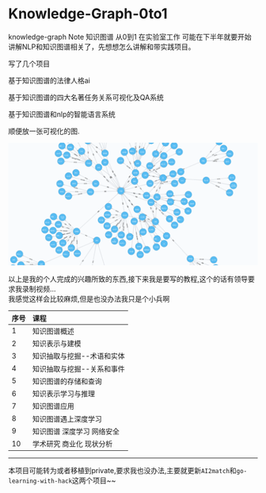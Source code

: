 # Knowledge-Graph-0to1
knowledge-graph Note 知识图谱 从0到1
在实验室工作
可能在下半年就要开始讲解NLP和知识图谱相关了，先想想怎么讲解和带实践项目。

写了几个项目  

基于知识图谱的法律人格ai  

基于知识图谱的四大名著任务关系可视化及QA系统  

基于知识图谱和nlp的智能语言系统  

顺便放一张可视化的图.  

![](1-1.png)  

以上是我的个人完成的兴趣所致的东西,接下来我是要写的教程,这个的话有领导要求我录制视频...  
我感觉这样会比较麻烦,但是也没办法我只是个小兵啊

|序号|课程|
|:--|:--|
|1|知识图谱概述|
|2|知识表示与建模|
|3|知识抽取与挖掘--术语和实体|
|4|知识抽取与挖掘--关系和事件|
|5|知识图谱的存储和查询|
|6|知识表示学习与推理|
|7|知识图谱应用|
|8|知识图谱遇上深度学习|
|9|知识图谱 深度学习 网络安全|
|10|学术研究 商业化 现状分析|



-----------
本项目可能转为或者移植到private,要求我也没办法,主要就更新`AI2match`和`go-learning-with-hack`这两个项目~~
